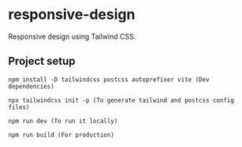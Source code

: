 # responsive-design

Responsive design using Tailwind CSS.

## Project setup

```
npm install -D tailwindcss postcss autoprefixer vite (Dev dependencies)
```

```
npx tailwindcss init -p (To generate tailwind and postcss config files)
```

```
npm run dev (To run it locally)
```

```
npm run build (For production)
```
